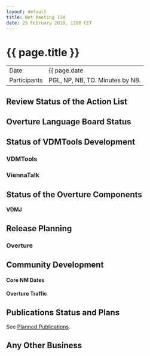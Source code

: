 ```yaml
---
layout: default
title: Net Meeting 114
date: 25 February 2018, 1200 CET
---
```


<script src="http://code.jquery.com/jquery-1.11.1.min.js">
</script>
<script src="/javascripts/edit.js"></script>
<script>setEditButonNm();</script>

# {{ page.title }}

|||
|---|---|
| Date | {{ page.date | date: "%-d %B %Y, %R %Z"}} |
| Participants | PGL, NP, NB, TO.  Minutes by NB. |

## Review Status of the Action List


## Overture Language Board Status


## Status of VDMTools Development
### VDMTools

### ViennaTalk

##  Status of the Overture Components
#### VDMJ



##  Release Planning

### Overture


##  Community Development

#### Core NM Dates


#### Overture Traffic


##  Publications Status and Plans

See [Planned Publications](http://overturetool.org/publications/PlannedPublications.html).

##  Any Other Business




